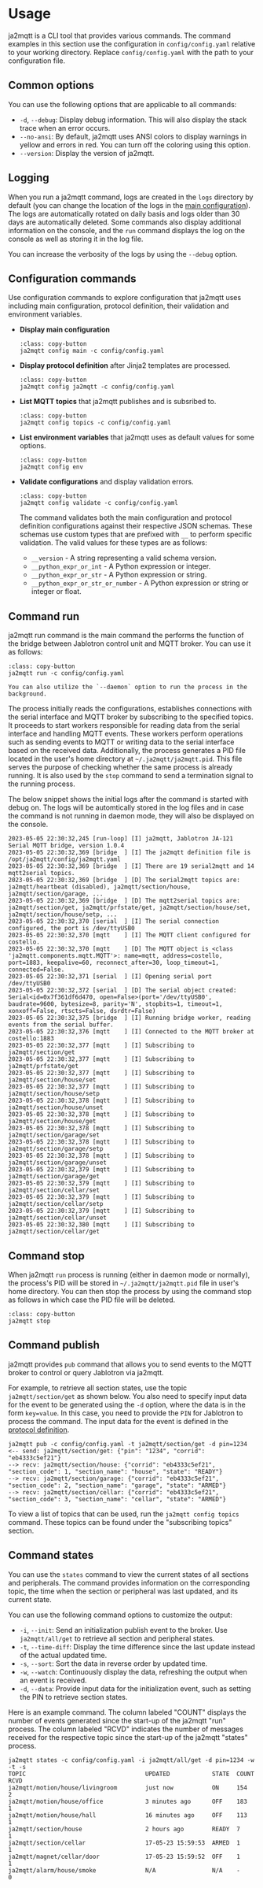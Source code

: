 # Usage

ja2mqtt is a CLI tool that provides various commands. The command examples in this section use the configuration in `config/config.yaml` relative to your working directory. Replace `config/config.yaml` with the path to your configuration file.

## Common options

You can use the following options that are applicable to all commands:

* `-d`, `--debug`: Display debug information. This will also display the stack trace when an error occurs.
* `--no-ansi`: By default, ja2mqtt uses ANSI colors to display warnings in yellow and errors in red. You can turn off the coloring using this option.
* `--version`: Display the version of ja2mqtt.

## Logging

When you run a ja2mqtt command, logs are created in the `logs` directory by default (you can change the location of the logs in the [main configuration](configuration/main)). The logs are automatically rotated on daily basis and logs older than 30 days are automatically deleted. Some commands also display additional information on the console, and the `run` command displays the log on the console as well as storing it in the log file.

You can increase the verbosity of the logs by using the `--debug` option.

## Configuration commands

Use configuration commands to explore configuration that ja2mqtt uses including main configuration, protocol definition, their validation and environment variables.

* **Display main configuration**

    ```{code-block} bash
    :class: copy-button
    ja2mqtt config main -c config/config.yaml
    ```

* **Display protocol definition** after Jinja2 templates are processed.

    ```{code-block} bash
    :class: copy-button
    ja2mqtt config ja2mqtt -c config/config.yaml
    ```

* **List MQTT topics** that ja2mqtt publishes and is subsribed to.

    ```{code-block} bash
    :class: copy-button
    ja2mqtt config topics -c config/config.yaml
    ```

* **List environment variables** that ja2mqtt uses as default values for some options.

    ```{code-block} bash
    :class: copy-button
    ja2mqtt config env
    ```

* **Validate configurations** and display validation errors.

    ```{code-block} bash
    :class: copy-button
    ja2mqtt config validate -c config/config.yaml
    ```

    The command validates both the main configuration and protocol definition configurations against their respective JSON schemas. These schemas use custom types that are prefixed with `__` to perform specific validation. The valid values for these types are as follows:

    * `__version` - A string representing a valid schema version.
    * `__python_expr_or_int` - A Python expression or integer.
    * `__python_expr_or_str` - A Python expression or string.
    * `__python_expr_or_str_or_number`  - A Python expression or string or integer or float.

## Command run

ja2mqtt run command is the main command the performs the function of the bridge between Jablotron control unit and MQTT broker. You can use it as follows:

```{code-block} bash
:class: copy-button
ja2mqtt run -c config/config.yaml
```

```{note}
You can also utilize the `--daemon` option to run the process in the background. 
```

The process initially reads the configurations, establishes connections with the serial interface and MQTT broker by subscribing to the specified topics. It proceeds to start workers responsible for reading data from the serial interface and handling MQTT events. These workers perform operations such as sending events to MQTT or writing data to the serial interface based on the received data. Additionally, the process generates a PID file located in the user's home directory at `~/.ja2mqtt/ja2mqtt.pid`. This file serves the purpose of checking whether the same process is already running. It is also used by the `stop` command to send a termination signal to the running process.

The below snippet shows the initial logs after the command is started with debug on. The logs will be automtically stored in the log files and in case the command is not running in daemon mode, they will also be displayed on the console. 

```
2023-05-05 22:30:32,245 [run-loop] [I] ja2mqtt, Jablotron JA-121 Serial MQTT bridge, version 1.0.4
2023-05-05 22:30:32,369 [bridge  ] [I] The ja2mqtt definition file is /opt/ja2mqtt/config/ja2mqtt.yaml
2023-05-05 22:30:32,369 [bridge  ] [I] There are 19 serial2mqtt and 14 mqtt2serial topics.
2023-05-05 22:30:32,369 [bridge  ] [D] The serial2mqtt topics are: ja2mqtt/heartbeat (disabled), ja2mqtt/section/house, ja2mqtt/section/garage, ...
2023-05-05 22:30:32,369 [bridge  ] [D] The mqtt2serial topics are: ja2mqtt/section/get, ja2mqtt/prfstate/get, ja2mqtt/section/house/set, ja2mqtt/section/house/setp, ...
2023-05-05 22:30:32,370 [serial  ] [I] The serial connection configured, the port is /dev/ttyUSB0
2023-05-05 22:30:32,370 [mqtt    ] [I] The MQTT client configured for costello.
2023-05-05 22:30:32,370 [mqtt    ] [D] The MQTT object is <class 'ja2mqtt.components.mqtt.MQTT'>: name=mqtt, address=costello, port=1883, keepalive=60, reconnect_after=30, loop_timeout=1, connected=False.
2023-05-05 22:30:32,371 [serial  ] [I] Opening serial port /dev/ttyUSB0
2023-05-05 22:30:32,372 [serial  ] [D] The serial object created: Serial<id=0x7f361df6d470, open=False>(port='/dev/ttyUSB0', baudrate=9600, bytesize=8, parity='N', stopbits=1, timeout=1, xonxoff=False, rtscts=False, dsrdtr=False)
2023-05-05 22:30:32,375 [bridge  ] [I] Running bridge worker, reading events from the serial buffer.
2023-05-05 22:30:32,376 [mqtt    ] [I] Connected to the MQTT broker at costello:1883
2023-05-05 22:30:32,377 [mqtt    ] [I] Subscribing to ja2mqtt/section/get
2023-05-05 22:30:32,377 [mqtt    ] [I] Subscribing to ja2mqtt/prfstate/get
2023-05-05 22:30:32,377 [mqtt    ] [I] Subscribing to ja2mqtt/section/house/set
2023-05-05 22:30:32,377 [mqtt    ] [I] Subscribing to ja2mqtt/section/house/setp
2023-05-05 22:30:32,378 [mqtt    ] [I] Subscribing to ja2mqtt/section/house/unset
2023-05-05 22:30:32,378 [mqtt    ] [I] Subscribing to ja2mqtt/section/house/get
2023-05-05 22:30:32,378 [mqtt    ] [I] Subscribing to ja2mqtt/section/garage/set
2023-05-05 22:30:32,378 [mqtt    ] [I] Subscribing to ja2mqtt/section/garage/setp
2023-05-05 22:30:32,378 [mqtt    ] [I] Subscribing to ja2mqtt/section/garage/unset
2023-05-05 22:30:32,379 [mqtt    ] [I] Subscribing to ja2mqtt/section/garage/get
2023-05-05 22:30:32,379 [mqtt    ] [I] Subscribing to ja2mqtt/section/cellar/set
2023-05-05 22:30:32,379 [mqtt    ] [I] Subscribing to ja2mqtt/section/cellar/setp
2023-05-05 22:30:32,379 [mqtt    ] [I] Subscribing to ja2mqtt/section/cellar/unset
2023-05-05 22:30:32,380 [mqtt    ] [I] Subscribing to ja2mqtt/section/cellar/get
```

## Command stop

When ja2mqtt `run` process is running (either in daemon mode or normally), the process's PID will be stored in `~/.ja2mqtt/ja2mqtt.pid` file in user's home directory. You can then stop the process by using the command stop as follows in which case the PID file will be deleted.

```{code-block} bash
:class: copy-button
ja2mqtt stop
```

## Command publish

ja2mqtt provides `pub` command that allows you to send events to the MQTT broker to control or query Jablotron via ja2mqtt.

For example, to retrieve all section states, use the topic `ja2mqtt/section/get` as shown below. You also need to specify input data for the event to be generated using the `-d` option, where the data is in the form `key=value`. In this case, you need to provide the `PIN` for Jablotron to process the command. The input data for the event is defined in the [protocol definition](configuration/ja2mqtt).

```
ja2mqtt pub -c config/config.yaml -t ja2mqtt/section/get -d pin=1234
<-- send: ja2mqtt/section/get: {"pin": "1234", "corrid": "eb4333c5ef21"}
--> recv: ja2mqtt/section/house: {"corrid": "eb4333c5ef21", "section_code": 1, "section_name": "house", "state": "READY"}
--> recv: ja2mqtt/section/garage: {"corrid": "eb4333c5ef21", "section_code": 2, "section_name": "garage", "state": "ARMED"}
--> recv: ja2mqtt/section/cellar: {"corrid": "eb4333c5ef21", "section_code": 3, "section_name": "cellar", "state": "ARMED"}
```

To view a list of topics that can be used, run the `ja2mqtt config topics` command. These topics can be found under the "subscribing topics" section.

## Command states

You can use the `states` command to view the current states of all sections and peripherals. The command provides information on the corresponding topic, the time when the section or peripheral was last updated, and its current state.

You can use the following command options to customize the output:

* `-i`, `--init`: Send an initialization publish event to the broker. Use `ja2mqtt/all/get` to retrieve all section and peripheral states.
* `-t`, `--time-diff`: Display the time difference since the last update instead of the actual updated time.
* `-s`, `--sort`: Sort the data in reverse order by updated time.
* `-w`, `--watch`: Continuously display the data, refreshing the output when an event is received.
* `-d`, `--data`: Provide input data for the initialization event, such as setting the PIN to retrieve section states.

Here is an example command. The column labeled "COUNT" displays the number of events generated since the start-up of the ja2mqtt "run" process. The column labeled "RCVD" indicates the number of messages received for the respective topic since the start-up of the ja2mqtt "states" process.

```
ja2mqtt states -c config/config.yaml -i ja2mqtt/all/get -d pin=1234 -w -t -s
TOPIC                                  UPDATED            STATE  COUNT  RCVD  
ja2mqtt/motion/house/livingroom        just now           ON     154    2     
ja2mqtt/motion/house/office            3 minutes ago      OFF    183    1     
ja2mqtt/motion/house/hall              16 minutes ago     OFF    113    1     
ja2mqtt/section/house                  2 hours ago        READY  7      1     
ja2mqtt/section/cellar                 17-05-23 15:59:53  ARMED  1      1     
ja2mqtt/magnet/cellar/door             17-05-23 15:59:52  OFF    1      1     
ja2mqtt/alarm/house/smoke              N/A                N/A    -      0     
